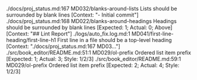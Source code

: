 ./docs/proj_status.md:167 MD032/blanks-around-lists Lists should be surrounded by blank lines [Context: "- Initial commit"]
./docs/proj_status.md:168 MD022/blanks-around-headings Headings should be surrounded by blank lines [Expected: 1; Actual: 0; Above] [Context: "## Lint Report"]
./logs/auto_fix.log.md:1 MD041/first-line-heading/first-line-h1 First line in a file should be a top-level heading [Context: "./docs/proj_status.md:167 MD03..."]
./src/book_editor/README.md:51:1 MD029/ol-prefix Ordered list item prefix [Expected: 1; Actual: 3; Style: 1/2/3]
./src/book_editor/README.md:59:1 MD029/ol-prefix Ordered list item prefix [Expected: 2; Actual: 4; Style: 1/2/3]
